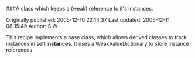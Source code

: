 ###A class which keeps a (weak) reference to it's instances.

Originally published: 2005-12-10 22:14:37
Last updated: 2005-12-11 06:15:49
Author: S W

This recipe implements a base class, which allows derived classes to track instances in self.__instances__. It uses a WeakValueDictionary to store instance references.
